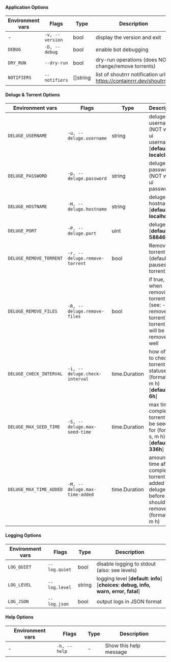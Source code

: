 
#### Application Options
| Environment vars | Flags | Type | Description |
| --- | --- | --- | --- |
| - | `-v, --version` | bool | display the version and exit |
| `DEBUG` | `-D, --debug` | bool | enable bot debugging |
| `DRY_RUN` | `--dry-run` | bool | dry-run operations (does NOT change/remove torrents) |
| `NOTIFIERS` | `--notifiers` | []string | list of shoutrrr notification urls: https://containrrr.dev/shoutrrr/) |

#### Deluge & Torrent Options
| Environment vars | Flags | Type | Description |
| --- | --- | --- | --- |
| `DELUGE_USERNAME` | `-u, --deluge.username` | string | deluge username (NOT web-ui username) [**default: localclient**] |
| `DELUGE_PASSWORD` | `-p, --deluge.password` | string | deluge password (NOT web-ui password) |
| `DELUGE_HOSTNAME` | `-H, --deluge.hostname` | string | deluge hostname [**default: localhost**] |
| `DELUGE_PORT` | `-P, --deluge.port` | uint | deluge port [**default: 58846**] |
| `DELUGE_REMOVE_TORRENT` | `-r, --deluge.remove-torrent` | bool | Remove torrent (default pauses torrent) |
| `DELUGE_REMOVE_FILES` | `-R, --deluge.remove-files` | bool | if true, when removing a torrent (see: --remove-torrent), the torrent files will be removed as well |
| `DELUGE_CHECK_INTERVAL` | `-i, --deluge.check-interval` | time.Duration | how often to check torrent statuses (format: s, m h) [**default: 6h**] |
| `DELUGE_MAX_SEED_TIME` | `-S, --deluge.max-seed-time` | time.Duration | max time a completed torrent can be seeded for (format: s, m h) [**default: 336h**] |
| `DELUGE_MAX_TIME_ADDED` | `-M, --deluge.max-time-added` | time.Duration | amount of time after a completed torrent was added to deluge, before it should be removed (format: s, m h) |

#### Logging Options
| Environment vars | Flags | Type | Description |
| --- | --- | --- | --- |
| `LOG_QUIET` | `--log.quiet` | bool | disable logging to stdout (also: see levels) |
| `LOG_LEVEL` | `--log.level` | string | logging level [**default: info**] [**choices: debug, info, warn, error, fatal**] |
| `LOG_JSON` | `--log.json` | bool | output logs in JSON format |

#### Help Options
| Environment vars | Flags | Type | Description |
| --- | --- | --- | --- |
| - | `-h, --help` | - | Show this help message |
